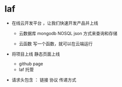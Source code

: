 # laf

- 在线云开发平台 ，让我们快速开发产品并上线
    - 云数据库
        mongodb NOSQL json 方式来查询和存储

    - 云函数 
        写一个函数，就可以在云端运行


- 将项目上线   静态页面上线
    - github page
    - laf 托管

- 请求头包含 ： 链接 协议 传递方式